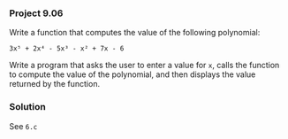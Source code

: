 ### Project 9.06
Write a function that computes the value of the following polynomial:
```
3x⁵ + 2x⁴ - 5x³ - x² + 7x - 6
```

Write a program that asks the user to enter a value for `x`, calls the function to compute the value of the polynomial, and then displays the value returned by the function.

### Solution
See `6.c`
